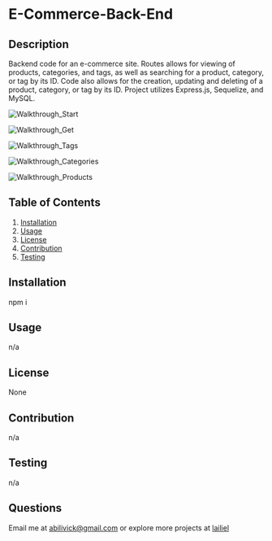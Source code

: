 # E-Commerce-Back-End

## Description

  Backend code for an e-commerce site. Routes allows for viewing of products, categories, and tags, as well as searching for a product, category, or tag by its ID. Code also allows for the creation, updating and deleting of a product, category, or tag by its ID. Project utilizes Express.js, Sequelize, and MySQL.

  ![Walkthrough_Start](./Assets/Walkthrough-Start.gif)

  ![Walkthrough_Get](./Assets/Walkthrough-Get-Routes.gif)

  ![Walkthrough_Tags](./Assets/Walkthrough-Tag-Routes.gif)

  ![Walkthrough_Categories](./Assets/Walkthrough-Category-Routes.gif)

  ![Walkthrough_Products](./Assets/Walkthrough-Product-Routes.gif)

## Table of Contents

  1. [Installation](#installation)
  2. [Usage](#usage)
  3. [License](#license)
  4. [Contribution](#contribution)
  5. [Testing](#testing)

## Installation

  npm i

## Usage

  n/a

## License

  None

## Contribution

  n/a

## Testing

  n/a

## Questions
  Email me at [abilivick@gmail.com](mailto:abilivick@gmail.com) or explore more projects at [lailiel](https://www.github.com/lailiel)
